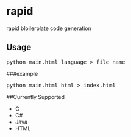 # rapid
rapid bloilerplate code generation
## Usage

<pre>
python main.html language > file_name
</pre>
###example

<pre>
python main.html html > index.html
</pre>

##Currently Supported
* C
* C#
* Java
* HTML

